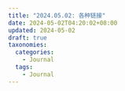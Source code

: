 ```yaml
---
title: "2024.05.02: 各种链接"
date: 2024-05-02T04:20:02+08:00
updated: 2024-05-02
draft: true
taxonomies:
  categories:
    - Journal
  tags:
    - Journal
---
```


